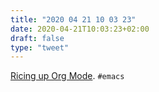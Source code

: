 ```yaml
---
title: "2020 04 21 10 03 23"
date: 2020-04-21T10:03:23+02:00
draft: false
type: "tweet"
---
```


[Ricing up Org Mode](https://lepisma.xyz/2017/10/28/ricing-org-mode/index.html). `#emacs`

